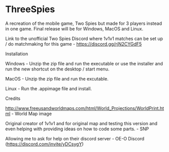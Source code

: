 # ThreeSpies
A recreation of the mobile game, Two Spies but made for 3 players instead in one game. Final release will be for Windows, MacOS and Linux.

Link to the unofficial Two Spies Discord where 1v1v1 matches can be set up / do matchmaking for this game - https://discord.gg/rjN2CYGdF5


Installation


Windows - Unzip the zip file and run the executable or use the installer and run the new shortcut on the desktop / start menu.

MacOS - Unzip the zip file and run the excutable.

Linux - Run the .appimage file and install. 


Credits


http://www.freeusandworldmaps.com/html/World_Projections/WorldPrint.html - World Map image

Original creator of 1v1v1 and for original map and testing this version and even helping with providing ideas on how to code some parts. - SNP

Allowing me to ask for help on their discord server - OE-O Discord (https://discord.com/invite/yDCsygY)
